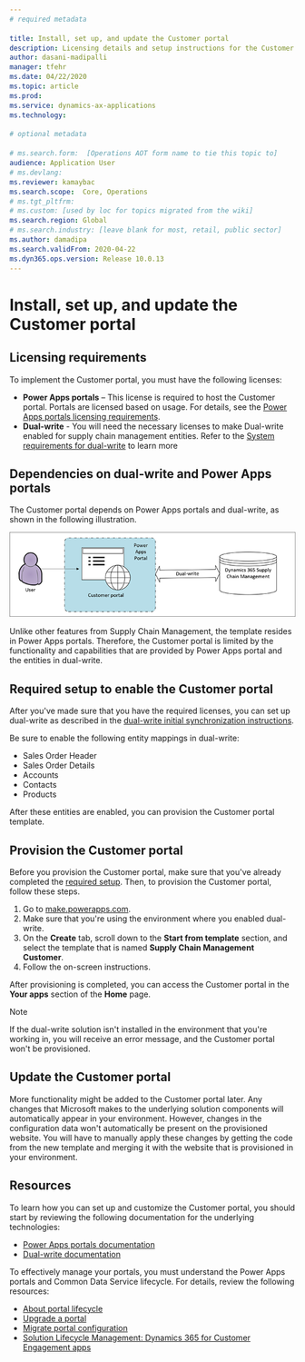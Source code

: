 ```yaml
---
# required metadata

title: Install, set up, and update the Customer portal
description: Licensing details and setup instructions for the Customer portal
author: dasani-madipalli
manager: tfehr
ms.date: 04/22/2020
ms.topic: article
ms.prod: 
ms.service: dynamics-ax-applications
ms.technology: 

# optional metadata

# ms.search.form:  [Operations AOT form name to tie this topic to]
audience: Application User
# ms.devlang: 
ms.reviewer: kamaybac
ms.search.scope:  Core, Operations
# ms.tgt_pltfrm: 
# ms.custom: [used by loc for topics migrated from the wiki]
ms.search.region: Global
# ms.search.industry: [leave blank for most, retail, public sector]
ms.author: damadipa
ms.search.validFrom: 2020-04-22
ms.dyn365.ops.version: Release 10.0.13
---
```


# Install, set up, and update the Customer portal

## Licensing requirements

To implement the Customer portal, you must have the following licenses:

- **Power Apps portals** – This license is required to host the Customer portal. Portals are licensed based on usage. For details, see the [Power Apps portals licensing requirements](https://docs.microsoft.com/power-platform/admin/powerapps-flow-licensing-faq#portals).
- **Dual-write** - You will need the necessary licenses to make Dual-write enabled for supply chain management entities. Refer to the [System requirements for dual-write](../../fin-ops-core/dev-itpro/data-entities/dual-write/dual-write-system-req.md) to learn more

## Dependencies on dual-write and Power Apps portals

The Customer portal depends on Power Apps portals and dual-write, as shown in the following illustration.

![Customer portal dependencies](media/customer-portal-elements.png "Customer portal dependencies")

Unlike other features from Supply Chain Management, the template resides in Power Apps portals. Therefore, the Customer portal is limited by the functionality and capabilities that are provided by Power Apps portal and the entities in dual-write.

<a name="required-setup"></a>

## Required setup to enable the Customer portal

After you've made sure that you have the required licenses, you can set up dual-write as described in the [dual-write initial synchronization instructions](../../fin-ops-core/dev-itpro/data-entities/dual-write/initial-sync.md).

Be sure to enable the following entity mappings in dual-write:

- Sales Order Header
- Sales Order Details
- Accounts
- Contacts
- Products

After these entities are enabled, you can provision the Customer portal template.

## Provision the Customer portal

Before you provision the Customer portal, make sure that you've already completed the [required setup](#required-setup). Then, to provision the Customer portal, follow these steps.

1. Go to [make.powerapps.com](http://make.powerapps.com/).
2. Make sure that you're using the environment where you enabled dual-write.
3. On the **Create** tab, scroll down to the **Start from template** section, and select the template that is named **Supply Chain Management Customer**.
4. Follow the on-screen instructions.

After provisioning is completed, you can access the Customer portal in the **Your apps** section of the **Home** page.

> [!NOTE]
> If the dual-write solution isn't installed in the environment that you're working in, you will receive an error message, and the Customer portal won't be provisioned.

## Update the Customer portal

More functionality might be added to the Customer portal later. Any changes that Microsoft makes to the underlying solution components will automatically appear in your environment. However, changes in the configuration data won't automatically be present on the provisioned website. You will have to manually apply these changes by getting the code from the new template and merging it with the website that is provisioned in your environment.

## Resources

To learn how you can set up and customize the Customer portal, you should start by reviewing the following documentation for the underlying technologies:

- [Power Apps portals documentation](https://docs.microsoft.com/powerapps/maker/portals/overview)
- [Dual-write documentation](../../fin-ops-core/dev-itpro/data-entities/dual-write/dual-write-home-page.md)

To effectively manage your portals, you must understand the Power Apps portals and Common Data Service lifecycle. For details, review the following resources:

- [About portal lifecycle](https://docs.microsoft.com/powerapps/maker/portals/admin/portal-lifecycle)
- [Upgrade a portal](https://docs.microsoft.com/powerapps/maker/portals/admin/upgrade-portal)
- [Migrate portal configuration](https://docs.microsoft.com/powerapps/maker/portals/admin/migrate-portal-configuration)
- [Solution Lifecycle Management: Dynamics 365 for Customer Engagement apps](https://www.microsoft.com/download/details.aspx?id=57777)
